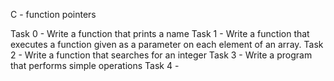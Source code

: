 C - function pointers

Task 0 - Write a function that prints a name
Task 1 - Write a function that executes a function given as a parameter on each element of an array.
Task 2 - Write a function that searches for an integer
Task 3 - Write a program that performs simple operations
Task 4 - 
